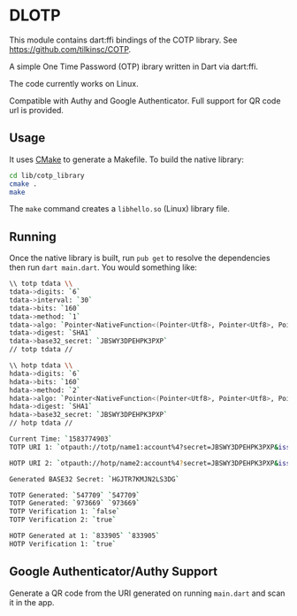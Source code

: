 # DLOTP

This module contains dart:ffi bindings of the COTP library. See https://github.com/tilkinsc/COTP.

A simple One Time Password (OTP) ibrary written in Dart via dart:ffi.

The code currently works on Linux.

Compatible with Authy and Google Authenticator. Full support for QR code url is provided.

## Usage

It uses [CMake](https://cmake.org) to generate a Makefile. To build the native library:

```bash
cd lib/cotp_library
cmake .
make
```
The `make` command creates a `libhello.so` (Linux) library file.

## Running

Once the native library is built, run `pub get` to resolve the dependencies then run `dart main.dart`. You would something like:

```bash
\\ totp tdata \\
tdata->digits: `6`
tdata->interval: `30`
tdata->bits: `160`
tdata->method: `1`
tdata->algo: `Pointer<NativeFunction<(Pointer<Utf8>, Pointer<Utf8>, Pointer<Utf8>) => Int32>>: address=0x7fba38dad149`
tdata->digest: `SHA1`
tdata->base32_secret: `JBSWY3DPEHPK3PXP`
// totp tdata //

\\ hotp tdata \\
hdata->digits: `6`
hdata->bits: `160`
hdata->method: `2`
hdata->algo: `Pointer<NativeFunction<(Pointer<Utf8>, Pointer<Utf8>, Pointer<Utf8>) => Int32>>: address=0x7fba38dad149`
hdata->digest: `SHA1`
hdata->base32_secret: `JBSWY3DPEHPK3PXP`
// hotp tdata //

Current Time: `1583774903`
TOTP URI 1: `otpauth://totp/name1:account%4?secret=JBSWY3DPEHPK3PXP&issuer=name1&algorithm=SHA1&digits=6&period=30`

HOTP URI 2: `otpauth://hotp/name2:account%4?secret=JBSWY3DPEHPK3PXP&issuer=name2&algorithm=SHA1&digits=6&counter=52`

Generated BASE32 Secret: `HGJTR7KMJN2LS3DG`

TOTP Generated: `547709` `547709`
TOTP Generated: `973669` `973669`
TOTP Verification 1: `false`
TOTP Verification 2: `true`

HOTP Generated at 1: `833905` `833905`
HOTP Verification 1: `true`
```

## Google Authenticator/Authy Support

Generate a QR code from the URI generated on running `main.dart` and scan it in the app.

